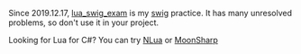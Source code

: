 Since 2019.12.17, [lua_swig_exam](https://github.com/lizijie/lua_swig_exam/) is my [swig](http://www.swig.org/) practice. It has many unresolved problems, so don't use it in your project.

Looking for Lua for C#?
You can try [NLua](http://nlua.org/) or [MoonSharp](http://www.moonsharp.org/moonluadifferences.html)
